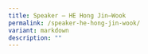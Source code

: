 ```yaml
---
title: Speaker – HE Hong Jin–Wook
permalink: /speaker-he-hong-jin-wook/
variant: markdown
description: ""
---
```

